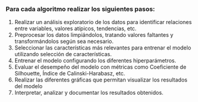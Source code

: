 
### Para cada algoritmo realizar los siguientes pasos:

1. Realizar un análisis exploratorio de los datos para identificar relaciones entre variables, valores atípicos, tendencias, etc.
2. Preprocesar los datos limpiándolos, tratando valores faltantes y transformándolos según sea necesario.
3. Seleccionar las características más relevantes para entrenar el modelo utilizando selección de características.
4. Entrenar el modelo configurando los diferentes hiperparámetros.
5. Evaluar el desempeño del modelo con métricas como Coeficiente de Silhouette, Índice de Calinski-Harabasz, etc.
6. Realizar las diferentes gráficas que permitan visualizar los resultados del modelo
7. Interpretar, analizar y documentar los resultados obtenidos.
